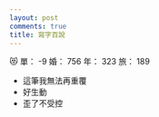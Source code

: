 ```yaml
---
layout: post
comments: true
title: 寫字百說
---
```


:heart_eyes_cat: 單： -9 婚： 756 年： 323 旅： 189

- 這筆我無法再重覆
- 好生動
- 歪了不受控

